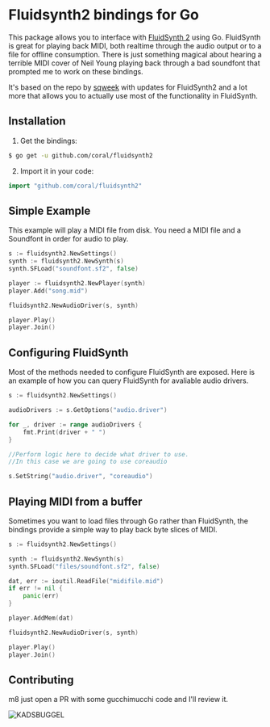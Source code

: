 # Fluidsynth2 bindings for Go

This package allows you to interface with [FluidSynth 2](http://www.fluidsynth.org/) using Go. FluidSynth is great for playing back MIDI, both realtime through the audio output or to a file for offline consumption. There is just something magical about hearing a terrible MIDI cover of Neil Young playing back through a bad soundfont that prompted me to work on these bindings.

It's based on the repo by [sqweek](https://github.com/sqweek/fluidsynth) with updates for FluidSynth2 and a lot more that allows you to actually use most of the functionality in FluidSynth.

## Installation

1. Get the bindings:

```sh
$ go get -u github.com/coral/fluidsynth2
```

2. Import it in your code:

```go
import "github.com/coral/fluidsynth2"
```

## Simple Example

This example will play a MIDI file from disk.
You need a MIDI file and a Soundfont in order for audio to play.

```go
s := fluidsynth2.NewSettings()
synth := fluidsynth2.NewSynth(s)
synth.SFLoad("soundfont.sf2", false)

player := fluidsynth2.NewPlayer(synth)
player.Add("song.mid")

fluidsynth2.NewAudioDriver(s, synth)

player.Play()
player.Join()
```

## Configuring FluidSynth

Most of the methods needed to configure FluidSynth are exposed. Here is an example of how you can query FluidSynth for avaliable audio drivers.

```go
s := fluidsynth2.NewSettings()

audioDrivers := s.GetOptions("audio.driver")

for _, driver := range audioDrivers {
	fmt.Print(driver + " ")
}

//Perform logic here to decide what driver to use.
//In this case we are going to use coreaudio

s.SetString("audio.driver", "coreaudio")
```

## Playing MIDI from a buffer

Sometimes you want to load files through Go rather than FluidSynth, the bindings provide a simple way to play back byte slices of MIDI.

```go
s := fluidsynth2.NewSettings()

synth := fluidsynth2.NewSynth(s)
synth.SFLoad("files/soundfont.sf2", false)

dat, err := ioutil.ReadFile("midifile.mid")
if err != nil {
	panic(err)
}

player.AddMem(dat)

fluidsynth2.NewAudioDriver(s, synth)

player.Play()
player.Join()
```

## Contributing

m8 just open a PR with some gucchimucchi code and I'll review it.

![KADSBUGGEL](https://raw.githubusercontent.com/coral/fluidsynth2/master/kadsbuggel.png)
